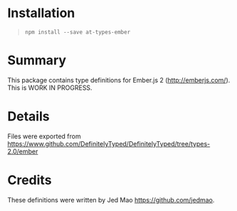 # Installation
> `npm install --save at-types-ember`

# Summary
This package contains type definitions for Ember.js 2 (http://emberjs.com/). This is WORK IN PROGRESS.

# Details
Files were exported from https://www.github.com/DefinitelyTyped/DefinitelyTyped/tree/types-2.0/ember

# Credits
These definitions were written by Jed Mao <https://github.com/jedmao>.
